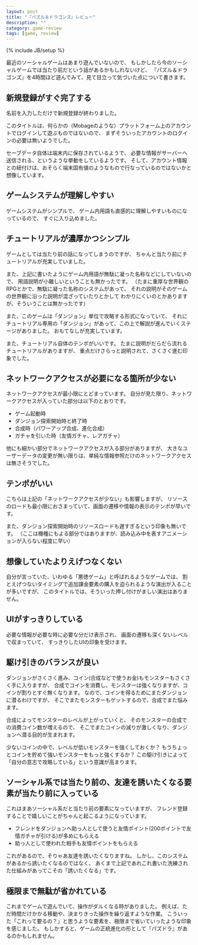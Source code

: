 ```yaml
---
layout: post
title: "『パズル＆ドラゴンズ』レビュー"
description: ""
category: game-review
tags: [game, review]
---
```

{% include JB/setup %}

最近のソーシャルゲームはあまり遊んでいないので、
もしかしたら今のソーシャルゲームでは当たり前だという話があるかもしれないけど、
『パズル＆ドラゴンズ』を4時間ほど遊んでみて、見て目立って気づいた点について書きます。

## 新規登録がすぐ完了する

名前を入力しただけで新規登録が終わりました。

このタイトルは、何らかの（Mobageのような）プラットフォーム上のアカウントでログインして遊ぶものではないので、
まずそういったアカウントのログインの必要は無いようでした。

セーブデータ自体は端末内に保存されているようで、
必要な情報がサーバーへ送信される、というような挙動をしているようです。
そして、アカウント情報との紐付けは、おそらく端末固有値のようなもので行なっているのではないかと想像しています。


## ゲームシステムが理解しやすい

ゲームシステムがシンプルで、
ゲーム内用語も直感的に理解しやすいものになっているので、
すぐに入り込めました。


## チュートリアルが濃厚かつシンプル

ゲームとしては当たり前の話になってしまうのですが、
ちゃんと当たり前にチュートリアルが充実していました。

また、上記に書いたようにゲーム内用語が無駄に凝った名称などにしていないので、
用語説明が小難しいということも無かったです。
（たまに重厚な世界観のRPGとかで、無駄に凝った名称のシステムがあって、
それの説明がそのゲームの世界観に沿った説明が混ざっていたりとかして
わかりにくいのとかありますが、そういうことは無かったです）

また、このゲームは「ダンジョン」単位で攻略する形式になっていて、
それにチュートリアル専用の「ダンジョン」があって、この上で解説が進んでいくステージがありました。
おもてなしが充実しています。

また、チュートリアル自体のテンポがいいです。
たまに説明がだらだら流れるチュートリアルがありますが、
重点だけさらっと説明されて、さくさく進む印象でした。


## ネットワークアクセスが必要になる箇所が少ない

ネットワークアクセスが最小限にとどまっています。
自分が見た限り、ネットワークアクセスが入っていた部分は以下のとおりです。

- ゲーム起動時
- ダンジョン探索開始時と終了時
- 合成時（パワーアップ合成、進化合成）
- ガチャを引いた時（友情ガチャ、レアガチャ）

他にも細かい部分でネットワークアクセスが入る部分がありますが、
大きなユーザーデータの変更が無い限りは、単純な情報参照だけのネットワークアクセスは無さそうでした。


## テンポがいい

こちらは上記の「ネットワークアクセスが少ない」も影響しますが、
リソースのロードも最小限におさまっていて、画面の遷移や情報の表示のテンポが早いです。

また、ダンジョン探索開始時のリソースロードも遅すぎるという印象も無いです。
（ここは機種にもよる部分ではありますが、読み込み中を表すアニメーションが入らない程度に早い）


## 想像していたよりえげつなくない

自分が言っていた、いわゆる「悪徳ゲーム」と呼ばれるようなゲームでは、
割とえげつないタイミングで追加課金要素の購入を迫られるような演出が入ることが多いですが、
このタイトルでは、そういった押し付けがましい演出はありません。


## UIがすっきりしている

必要な情報が必要な時に必要な分だけ表示され、
画面の遷移も深くないレベルで収まっていて、
すっきりしたUIの印象を受けます。


## 駆け引きのバランスが良い

ダンジョンがさくさく進み、コイン(合成などで使うお金)もモンスターもさくさく手に入りますが、
合成でコインを消費し、モンスターは強くなりますが、コインが割りとすぐ無くなります。
なので、コインを得るためにまたダンジョンに潜るわけですが、
そこでまたモンスターもゲットするので、合成でまた悩みます。

合成によってモンスターのレベルが上がっていくと、
そのモンスターの合成での消費コイン数が増えるので、
そこでまたコインの減りが激しくなり、ダンジョンへ潜る目的が生まれます。

少ないコインの中で、レベルが低いモンスターを強くしておくか？
もうちょっとコインを貯めて強いモンスターをもっと強くするか？
この駆け引きによって「自分の意志で攻略している」という意識が高まります。


## ソーシャル系では当たり前の、友達を誘いたくなる要素が当たり前に入っている

これはまあソーシャル系だと当たり前の要素になっていますが、
フレンド登録することで嬉しいことがちゃんと起こるようになっています。

- フレンドをダンジョンへ助っ人として使うと友情ポイント(200ポイントで友情ガチャが引ける)が多めにもらえる
- 助っ人として使われた相手も友情ポイントをもらえる

これがあるので、そりゃあ友達を誘いたくなりますね。
しかし、このシステムがあるから誘いたくなるのではなく、
あくまで上記であれこれ書いた洗練された仕組みがあってこその「誘いたくなる」です。


## 極限まで無駄が省かれている

これまでゲームで遊んでいて、操作がダルくなる時がありました。
例えば、ただ時間だけかかる移動や、決まりきった操作を繰り返すような作業。
こういった「これって要るの？」と思うような要素を、極限まで省いていったような印象を感じました。
もしかすると、ゲームの正統進化の形として『パズドラ』があるのかもしれません。
